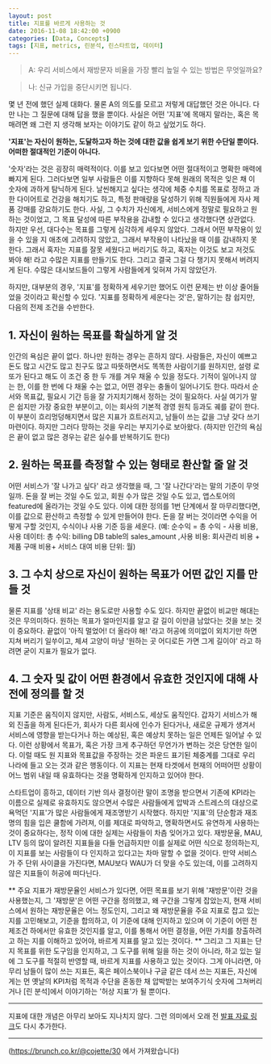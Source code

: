 ```yaml
---
layout: post
title: 지표를 바르게 사용하는 것
date: 2016-11-08 18:42:00 +0900
categories: [Data, Concepts]
tags: [지표, metrics, 린분석, 린스타트업, 데이터]
---
```



> A: 우리 서비스에서 재방문자 비율을 가장 빨리 높일 수 있는 방법은 무엇일까요?

> 나: 신규 가입을 중단시키면 됩니다.

몇 년 전에 했던 실제 대화다. 물론 A의 의도를 모르고 저렇게 대답했던 것은 아니다. 다만 나는 그 질문에 대해 답을 했을 뿐이다. 사실은 어떤 '지표'에 목매지 말라는, 혹은 목매려면 왜 그런 지 생각해 보자는 이야기도 같이 하고 싶었기도 하다.

**'지표'는 자신이 원하는, 도달하고자 하는 것에 대한 값을 쉽게 보기 위한 수단일 뿐이다. 어떠한 절대적인 기준이 아니다.**

 '숫자'라는 것은 굉장히 매력적이다. 이를 보고 있다보면 어떤 절대적이고 명확한  매력에 빠지게 된다. 그러다보면 일부 사람들은 이를 지향하다 못해 원래의 목적은 잊은 채 이 숫자에 과하게 탐닉하게 된다. 날씬해지고 싶다는 생각에 체중 수치를 목표로 정하고 과한 다이어트로 건강을 해치기도 하고, 특정 판매량을 달성하기 위해 직원들에게 자사 제품 강매를 강요하기도 한다.
사실, 그 수치가 자신에게, 서비스에게 정말로 필요하고 원하는 것이었고, 그 목표 달성에 따른 부작용을 감내할 수 있다고 생각했다면 상관없다. 하지만 우선, 대다수는 목표를 그렇게 심각하게 세우지 않았다. 그래서 어떤 부작용이 있을 수 있을 지 애초에 고려하지 않았고, 그래서 부작용이 나타났을 때 이를 감내하지 못한다. 그래서 혹자는 지표를 잘못 세웠다고 버리기도 하고, 혹자는 이것도 보고 저것도 봐야 해! 라고 수많은 지표를 만들기도 한다. 그리고 결국 그걸 다 챙기지 못해서 버려지게 된다. 수많은 대시보드들이 그렇게 사람들에게 잊혀져 가지 않았던가.

하지만, 대부분의 경우, '지표'를 정확하게 세우기만 했어도 이런 문제는 반 이상 줄어들었을 것이라고 확신할 수 있다. '지표를 정확하게 세운다는 것'은, 말하기는 참 쉽지만, 다음의 전제 조건을 수반한다.

## 1. 자신이 원하는 목표를 확실하게 알 것
인간의 욕심은 끝이 없다. 하나만 원하는 경우는 흔하지 않다. 사람들은, 자신이 예쁘고 돈도 많고 시간도 많고 친구도 많고 따뜻하면서도 똑똑한 사람이기를 원하지만, 설령 로또가 된다고 해도 이 조건 중 한 두 개를 겨우 채울 수 있을 정도다. 기적이 일어나지 않는 한, 이를 한 번에 다 채울 수는 없고, 어떤 경우는 충돌이 일어나기도 한다. 따라서 순서와 목표값, 필요시 기간 등을 잘 가지치기해서 정하는 것이 필요하다. 사실 여기가 말은 쉽지만 가장 중요한 부분이고, 이는 회사의 기본적 경영 원칙 등과도 궤를 같이 한다. 이 부분이 흐리멍덩해지면서 많은 지표가 흐트러지고, 남들이 쓰는 값을 그냥 갖다 쓰기 마련이다. 하지만 그러다 망하는 것을 우리는 부지기수로 보아왔다. (하지만 인간의 욕심은 끝이 없고 많은 경우는 같은 실수를 반복하기도 한다)

## 2. 원하는 목표를 측정할 수 있는 형태로 환산할 줄 알 것
어떤 서비스가 '잘 나가고 싶다' 라고 생각했을 때, 그 '잘 나간다'라는 말의 기준이 무엇일까. 돈을 잘 버는 것일 수도 있고, 회원 수가 많은 것일 수도 있고, 앱스토어의 featured에 올라가는 것일 수도 있다. 이에 대한 정의를 1번 단계에서 잘 마무리했다면, 이를 값으로 환산하고 측정할 수 있게 만들어야 한다. 돈을 잘 버는 것이라면 수익을 어떻게 구할 것인지, 수식이나 사용 기준 등을 세운다. (예: 순수익 = 총 수익 - 사용 비용, 사용 데이터: 총 수익: billing DB table의 sales_amount  ,사용 비용: 회사관리 비용 + 제품 구매 비용+ 서비스 대여 비용 단위: 월)

## 3. 그 수치 상으로 자신이 원하는 목표가 어떤 값인 지를 만들 것
물론 지표를 '상태 비교' 라는 용도로만 사용할 수도 있다. 하지만 끝없이 비교만 해대는 것은 무의미하다. 원하는 목표가 얼마인지를 알고 갈 길이 이만큼 남았다는 것을 보는 것이 중요하다. 끝없이 '아직 멀었어! 더 올라야 해! '라고 허공에 의미없이 외치기만 하면 지쳐 버리기 일쑤이고, 체셔 고양이 마냥 '원하는 곳 어디로든 가면 그게 길이야' 라고 하려면 굳이 지표가 필요가 없다.

## 4. 그 숫자 및 값이 어떤 환경에서 유효한 것인지에 대해 사전에 정의를 할 것
지표 기준은 움직이지 않지만, 사람도, 서비스도, 세상도 움직인다. 갑자기 서비스가 해외 진출을 하게 된다든가, 회사가 다른 회사에 인수가 된다거나, 새로운 규제가 생겨서 서비스에 영향을 받는다거나 하는 예상된, 혹은 예상치 못하는 일은 언제든 일어날 수 있다. 이런 상황에서 목표가, 혹은 가장 크게 추구하던 무언가가 변하는 것은 당연한 일이다. 이럴 때도 원 지표와 목표값을 주장하는 것은 파운드 표기된 체중계를 그대로 우리 나라에 들고 오는 것과 같은 행동이다. 이 지표는 현재 타겟에서 현재의 어떠어떤 상황이 어느 범위 내일 때 유효하다는 것을 명확하게 인지하고 있어야 한다.

스타트업이 흥하고, 데이터 기반 의사 결정이란 말이 조명을 받으면서 기존에 KPI라는 이름으로 실제로 유효하지도 않으면서 수많은 사람들에게 압박과 스트레스의 대상으로 욕먹던 '지표'가 많은 사람들에게 재조명받기 시작했다. 하지만 '지표'의 단순함과 재조명의 힘을 입은 쿨함에 가려져, 이를 제대로 파악하고, 명확하면서도 유연하게 사용하는 것이 중요하다는, 정작 이에 대한 실제는 사람들이 차츰 잊어가고 있다. 재방문율, MAU, LTV 등의 많이 알려진 지표들을 다들 언급하지만 이를 실제로 어떤 식으로 정의하는지, 이 지표를 보는 사람들이 다 인지하고 있다고는 차마 말할 수 없을 것이다. 만약 서비스가 주 단위 사이클을 가진다면, MAU보다 WAU가 더 맞을 수도 있는데, 이를 고려하지 않은 지표들이 허공에 떠다닌다.

** 주요 지표가 재방문율인 서비스가 있다면, 어떤 목표를 보기 위해 '재방문'이란 것을 사용했는지,  그 '재방문'은 어떤 구간을 정의했고, 왜 구간을 그렇게 잡았는지, 현재 서비스에서 원하는 재방문율은 어느 정도인지, 그리고 왜 재방문율을 주요 지표로 잡고 있는지를 고민해보고, 기준을 합의하고,  이 기준에 대해 인지하고 있으며 이 기준이 어떤 전제조건 하에서만 유효한 것인지를 알고, 이를 통해서 어떤 결정을, 어떤 가치를 창출하려고 하는 지를 이해하고 있어야, 바르게 지표를 알고 있는 것이다. **
 그리고 그 지표는 단지 목표를 위한 도구임을 인지하고, 그 도구를 위해 일을 하는 것이 아니라, 하고 있는 일에 그 도구를 적절히 반영할 때, 바르게 지표를 사용하고 있는 것이다. 그게 아니라면, 아무리 남들이 많이 쓰는 지표든, 혹은 페이스북이나 구글 같은 데서 쓰는 지표든, 자신에게는 먼 옛날의 KPI처럼 목적과 수단을 혼동한 채 압박받는 보여주기식 숫자에 그쳐버리거나  [린 분석]에서 이야기하는 '허상 지표'가 될 뿐이다.


---
지표에 대한 개념은 아무리 보아도 지나치지 않다. 그런 의미에서 오래 전 [발표 자료 링크](http://www.slideshare.net/cojette/metric-33010640)도 다시 추가한다.



---
(<https://brunch.co.kr/@cojette/30> 에서 가져왔습니다)

